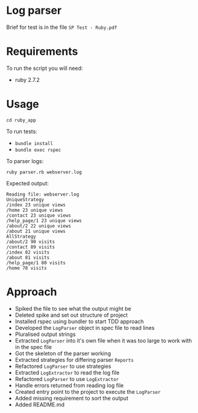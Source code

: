 # Log parser

Brief for test is in the file `SP Test - Ruby.pdf`

# Requirements

To run the script you will need:

- ruby 2.7.2

# Usage

`cd ruby_app`

To run tests:

- `bundle install`
- `bundle exec rspec`

To parser logs:

`ruby parser.rb webserver.log`

Expected output:

```
Reading file: webserver.log
UniqueStrategy
/index 23 unique views
/home 23 unique views
/contact 23 unique views
/help_page/1 23 unique views
/about/2 22 unique views
/about 21 unique views
AllStrategy
/about/2 90 visits
/contact 89 visits
/index 82 visits
/about 81 visits
/help_page/1 80 visits
/home 78 visits
```

# Approach

- Spiked the file to see what the output might be
- Deleted spike and set out structure of project
- Installed rspec using bundler to start TDD approach
- Developed the `LogParser` object in spec file to read lines
- Pluralised output strings
- Extracted `LogParser` into it's own file when it was too large to work with in the spec file
- Got the skeleton of the parser working
- Extracted strategies for differing parser `Reports`
- Refactored `LogParser` to use strategies
- Extracted `LogExtractor` to read the log file
- Refactored `LogParser` to use `LogExtractor`
- Handle errors returned from reading log file
- Created entry point to the project to execute the `LogParser`
- Added missing requirement to sort the output
- Added README.md
